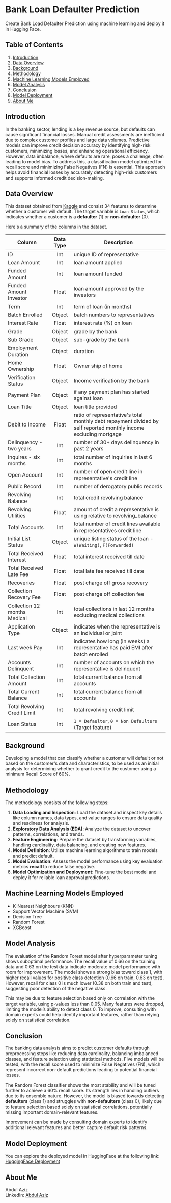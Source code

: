 # **Bank Loan Defaulter Prediction**
Create Bank Load Defaulter Prediction using machine learning and deploy it in Hugging Face.


## **Table of Contents**
1. [Introduction](#introduction)
2. [Data Overview](#data-overview)
3. [Background](#background)
4. [Methodology](#methodology)
5. [Machine Learning Models Employed](#machine-learning-models-employed)
6. [Model Analysis](#model-analysis)
7. [Conclusion](#conclusion)
8. [Model Deployment](#model-deployment)
9. [About Me](#about-me)


## **Introduction**
In the banking sector, lending is a key revenue source, but defaults can cause significant financial losses. Manual credit assessments are inefficient due to complex customer profiles and large data volumes. Predictive models can improve credit decision accuracy by identifying high-risk customers, minimizing losses, and enhancing operational efficiency. However, data imbalance, where defaults are rare, poses a challenge, often leading to model bias. To address this, a classification model optimized for recall score and minimizing False Negatives (FN) is essential. This approach helps avoid financial losses by accurately detecting high-risk customers and supports informed credit decision-making.


## **Data Overview**
This dataset obtained from [Kaggle](https://www.kaggle.com/datasets/ankitkalauni/bank-loan-defaulter-prediction-hackathon) and consist 34 features to determine whether a customer will default. The target variable is `Loan Status`, which indicates whether a customer is a **defaulter** (1) or **non-defaulter** (0). 

Here's a summary of the columns in the dataset.

Column | Data Type | Description
------ | :-------: | ----------
ID | Int | unique ID of representative
Loan Amount | Int| loan amount applied
Funded Amount | Int| loan amount funded
Funded Amount Investor | Float | loan amount approved by the investors
Term | Int | term of loan (in months)
Batch Enrolled | Object | batch numbers to representatives
Interest Rate | Float | interest rate (%) on loan
Grade | Object | grade by the bank
Sub Grade | Object | sub-grade by the bank
Employment Duration | Object | duration 
Home Ownership | Float | Owner ship of home
Verification Status | Object | Income verification by the bank
Payment Plan | Object | if any payment plan has started against loan
Loan Title | Object | loan title provided 
Debit to Income | Float | ratio of representative's total monthly debt repayment divided by self reported monthly income excluding mortgage
Delinquency - two years | Int | number of 30+ days delinquency in past 2 years
Inquires - six months | Int | total number of inquiries in last 6 months
Open Account | Int | number of open credit line in representative's credit line
Public Record | Int | number of derogatory public records
Revolving Balance | Int | total credit revolving balance
Revolving Utilities | Float | amount of credit a representative is using relative to revolving_balance
Total Accounts | Int | total number of credit lines available in representatives credit line
Initial List Status | Object | unique listing status of the loan - `W(Waiting)`, `F(Forwarded)`
Total Received Interest | Float | total interest received till date
Total Received Late Fee | Float |  total late fee received till date
Recoveries | Float | post charge off gross recovery
Collection Recovery Fee | Float | post charge off collection fee
Collection 12 months Medical | Int | total collections in last 12 months excluding medical collections
Application Type | Object | indicates when the representative is an individual or joint
Last week Pay | Int | indicates how long (in weeks) a representative has paid EMI after batch enrolled
Accounts Delinquent | Int | number of accounts on which the representative is delinquent
Total Collection Amount | Int | total current balance from all accounts
Total Current Balance | Int | total current balance from all accounts
Total Revolving Credit Limit | Int | total revolving credit limit
Loan Status | Int | `1 = Defaulter`, `0 = Non Defaulters` (Target feature)


## **Background**
Developing a model that can classify whether a customer will default or not based on the customer's data and characteristics, to be used as an initial analysis for determining whether to grant credit to the customer using a minimum Recall Score of 60%.


## **Methodology**
The methodology consists of the following steps:
1. **Data Loading and Inspection**: Load the dataset and inspect key details like column names, data types, and value ranges to ensure data quality and readiness for analysis.
2. **Exploratory Data Analysis (EDA)**: Analyze the dataset to uncover patterns, correlations, and trends.
3. **Feature Engineering**: Prepare the dataset by transforming variables, handling cardinality,  data balancing, and creating new features.
4. **Model Definition**: Utilize machine learning algorithms to train models and predict default.
5. **Model Evaluation**: Assess the model performance using key evaluation metrics **recall** to reduce false negative.
6. **Model Optimization and Deployment**: Fine-tune the best model and deploy it for reliable loan approval predictions.


## **Machine Learning Models Employed**
- K-Nearest Neighbours (KNN)
- Support Vector Machine (SVM)
- Decision Tree
- Random Forest
- XGBoost


## **Model Analysis**
The evaluation of the Random Forest model after hyperparameter tuning shows suboptimal performance. The recall value of 0.66 on the training data and 0.63 on the test data indicate moderate model performance with room for improvement. The model shows a strong bias toward class 1, with higher recall values for positive class detection (0.66 on train, 0.63 on test). However, recall for class 0 is much lower (0.38 on both train and test), suggesting poor detection of the negative class.

This may be due to feature selection based only on correlation with the target variable, using p-values less than 0.05. Many features were dropped, limiting the model’s ability to detect class 0. To improve, consulting with domain experts could help identify important features, rather than relying solely on statistical correlation.

## **Conclusion**
The banking data analysis aims to predict customer defaults through preprocessing steps like reducing data cardinality, balancing imbalanced classes, and feature selection using statistical methods. Five models will be tested, with the recall score used to minimize False Negatives (FN), which represent incorrect non-default predictions leading to potential financial losses.

The Random Forest classifier shows the most stability and will be tuned further to achieve a 60% recall score. Its strength lies in handling outliers due to its ensemble nature. However, the model is biased towards detecting **defaulters** (class 1) and struggles with **non-defaulters** (class 0), likely due to feature selection based solely on statistical correlations, potentially missing important domain-relevant features.

Improvement can be made by consulting domain experts to identify additional relevant features and better capture default risk patterns.


## **Model Deployment**
You can explore the deployed model in HuggingFace at the following link:
[HuggingFace Deployment](https://huggingface.co/spaces/abdul-aziz/loan-predictor)


## **About Me**
Abdul Aziz <br>
LinkedIn: [Abdul Aziz](https://www.linkedin.com/in/abdul-aziz-data-enthusiast/)


